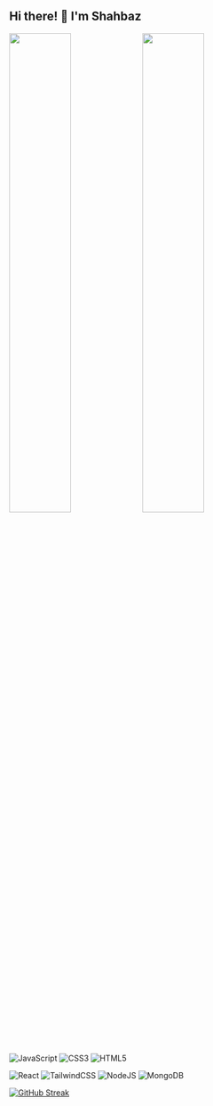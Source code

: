 ## Hi there! 👋  I'm Shahbaz

<img align="left" width="47%" src="https://github-readme-stats.vercel.app/api?username=shahbaz4783&show_icons=true&theme=github_dark">

<img align="left" width="47%" src="https://github-readme-stats.vercel.app/api/top-langs/?username=shahbaz4783&layout=compact">

![JavaScript](https://img.shields.io/badge/javascript-%23323330.svg?style=for-the-badge&logo=javascript&logoColor=%23F7DF1E)
![CSS3](https://img.shields.io/badge/css3-%231572B6.svg?style=for-the-badge&logo=css3&logoColor=white)
![HTML5](https://img.shields.io/badge/html5-%23E34F26.svg?style=for-the-badge&logo=html5&logoColor=white)

![React](https://img.shields.io/badge/react-%2320232a.svg?style=for-the-badge&logo=react&logoColor=%2361DAFB)
![TailwindCSS](https://img.shields.io/badge/tailwindcss-%2338B2AC.svg?style=for-the-badge&logo=tailwind-css&logoColor=white)
![NodeJS](https://img.shields.io/badge/node.js-6DA55F?style=for-the-badge&logo=node.js&logoColor=white)
![MongoDB](https://img.shields.io/badge/MongoDB-%234ea94b.svg?style=for-the-badge&logo=mongodb&logoColor=white)


[![GitHub Streak](https://streak-stats.demolab.com?user=shahbaz4783&theme=vue-dark&hide_border=true&border_radius=10&date_format=M%20j%5B%2C%20Y%5D)](https://git.io/streak-stats)
